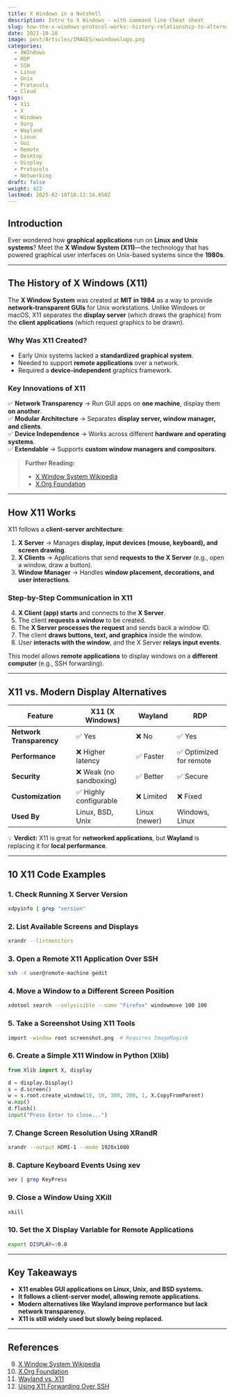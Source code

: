 ```yaml
---
title: X Windows in a Nutshell
description: Intro to X Windows - with command line Cheat sheet
slug: how-the-x-windows-protocol-works:-history-relationship-to-alternatives-and-10-code-examples
date: 2021-10-28
image: post/Articles/IMAGES/xwindowslogo.png
categories:
  - XWIndows
  - RDP
  - SSH
  - Linux
  - Unix
  - Protocols
  - Cloud
tags:
  - X11
  - X
  - Windows
  - Xorg
  - Wayland
  - Linux
  - Gui
  - Remote
  - Desktop
  - Display
  - Protocols
  - Networking
draft: false
weight: 422
lastmod: 2025-02-10T18:12:34.050Z
---
```

<!--
# How the X Windows Protocol Works: History, Relationship to Alternatives, and 10 Code Examples
-->

## Introduction

Ever wondered how **graphical applications** run on **Linux and Unix systems**? Meet the **X Window System (X11)**—the technology that has powered graphical user interfaces on Unix-based systems since the **1980s**.

<!--
This article will **demystify X11** and explain:  

- The **history and motivation** behind X11.  
- How the **X Windows protocol works**.  
- **X11 vs. modern alternatives** like **Wayland and RDP**.  
- **10 practical code examples** to interact with X11.  
-->

***

## The History of X Windows (X11)

The **X Window System** was created at **MIT in 1984** as a way to provide **network-transparent GUIs** for Unix workstations. Unlike Windows or macOS, X11 separates the **display server** (which draws the graphics) from the **client applications** (which request graphics to be drawn).

### **Why Was X11 Created?**

* Early Unix systems lacked a **standardized graphical system**.
* Needed to support **remote applications** over a network.
* Required a **device-independent** graphics framework.

### **Key Innovations of X11**

✅ **Network Transparency** → Run GUI apps on **one machine**, display them **on another**.\
✅ **Modular Architecture** → Separates **display server, window manager, and clients**.\
✅ **Device Independence** → Works across different **hardware and operating systems**.\
✅ **Extendable** → Supports **custom window managers and compositors**.

> **Further Reading:**
>
> * [X Window System Wikipedia](https://en.wikipedia.org/wiki/X_Window_System)
> * [X.Org Foundation](https://www.x.org/wiki/)

***

## How X11 Works

X11 follows a **client-server architecture**:

1. **X Server** → Manages **display, input devices (mouse, keyboard), and screen drawing**.
2. **X Clients** → Applications that send **requests to the X Server** (e.g., open a window, draw a button).
3. **Window Manager** → Handles **window placement, decorations, and user interactions**.

### **Step-by-Step Communication in X11**

4. **X Client (app) starts** and connects to the **X Server**.
5. The client **requests a window** to be created.
6. The **X Server processes the request** and sends back a window ID.
7. The client **draws buttons, text, and graphics** inside the window.
8. User **interacts with the window**, and the X Server **relays input events**.

This model allows **remote applications** to display windows on a **different computer** (e.g., SSH forwarding).

***

## X11 vs. Modern Display Alternatives

| Feature                  | X11 (X Windows)        | Wayland       | RDP                    |
| ------------------------ | ---------------------- | ------------- | ---------------------- |
| **Network Transparency** | ✅ Yes                  | ❌ No          | ✅ Yes                  |
| **Performance**          | ❌ Higher latency       | ✅ Faster      | ✅ Optimized for remote |
| **Security**             | ❌ Weak (no sandboxing) | ✅ Better      | ✅ Secure               |
| **Customization**        | ✅ Highly configurable  | ❌ Limited     | ❌ Fixed                |
| **Used By**              | Linux, BSD, Unix       | Linux (newer) | Windows, Linux         |

💡 **Verdict:** X11 is great for **networked applications**, but **Wayland** is replacing it for **local performance**.

***

## 10 X11 Code Examples

### **1. Check Running X Server Version**

```bash
xdpyinfo | grep "version"
```

### **2. List Available Screens and Displays**

```bash
xrandr --listmonitors
```

### **3. Open a Remote X11 Application Over SSH**

```bash
ssh -X user@remote-machine gedit
```

### **4. Move a Window to a Different Screen Position**

```bash
xdotool search --onlyvisible --name "Firefox" windowmove 100 100
```

### **5. Take a Screenshot Using X11 Tools**

```bash
import -window root screenshot.png  # Requires ImageMagick
```

### **6. Create a Simple X11 Window in Python (Xlib)**

```python
from Xlib import X, display

d = display.Display()
s = d.screen()
w = s.root.create_window(10, 10, 300, 200, 1, X.CopyFromParent)
w.map()
d.flush()
input("Press Enter to close...")
```

### **7. Change Screen Resolution Using XRandR**

```bash
xrandr --output HDMI-1 --mode 1920x1080
```

### **8. Capture Keyboard Events Using xev**

```bash
xev | grep KeyPress
```

### **9. Close a Window Using XKill**

```bash
xkill
```

### **10. Set the X Display Variable for Remote Applications**

```bash
export DISPLAY=:0.0
```

***

## Key Takeaways

* **X11 enables GUI applications on Linux, Unix, and BSD systems.**
* **It follows a client-server model, allowing remote applications.**
* **Modern alternatives like Wayland improve performance but lack network transparency.**
* **X11 is still widely used but slowly being replaced.**

***

## References

9. [X Window System Wikipedia](https://en.wikipedia.org/wiki/X_Window_System)
10. [X.Org Foundation](https://www.x.org/wiki/)
11. [Wayland vs. X11](https://wayland.freedesktop.org/)
12. [Using X11 Forwarding Over SSH](https://wiki.archlinux.org/title/SSH_keys#X11_forwarding)
